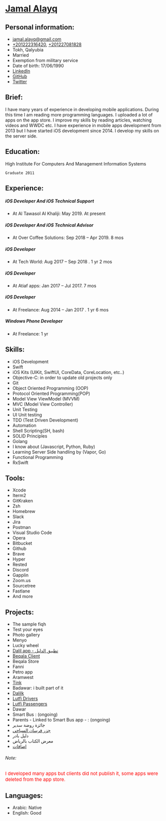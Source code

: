 # [Jamal Alayq](https://www.facebook.com/G.A.al3yk)

## Personal information:

- [jamal.alayq@gmail.com](mailto:jamal.alayq@gmail.com)
- [+201222316420](201222316420), [+201227081828](201227081828)
- Tokh, Qalyubia
- Married
- Exemption from military service
- Date of birth: 17/06/1990
- [LinkedIn](https://www.linkedin.com/in/gamalal3yk)
- [GitHub](https://github.com/jamalalayq)
- [Twitter](https://twitter.com/jamalelayeq)

## Brief:

I have many years of experience in developing mobile applications. During this time I am reading more programming languages. I uploaded a lot of apps on the app store. I improve my skills by reading articles, watching videos and WWDC etc. I have experience in mobile apps development from 2013 but I have started iOS development since 2014. I develop my skills on the server side.

## Education:

High Institute For Computers And Management Information Systems

    Graduate 2011

## Experience:

##### iOS Developer And iOS Technical Support

- At Al Tawasol Al Khaliji: May 2019. At present

##### iOS Developer And iOS Technical Advisor

- At Over Coffee Solutions: Sep 2018 – Apr 2019. 8 mos

##### iOS Developer

- At Tech World: Aug 2017 – Sep 2018 . 1 yr 2 mos

##### iOS Developer

- At Atiaf apps: Jan 2017 – Jul 2017. 7 mos

##### iOS Developer

- At Freelance: Aug 2014 – Jan 2017 . 1 yr 6 mos

##### Windows Phone Developer

- At Freelance: 1 yr

## Skills:

- iOS Development
- Swift
- iOS Kits (UIKit, SwiftUI, CoreData, CoreLocation, etc..)
- Objective-C: in order to update old projects only
- Git
- Object Oriented Programming (OOP)
- Protocol Oriented Programming(POP)
- Model View ViewModel (MVVM)
- MVC (Model View Controller)
- Unit Testing
- UI Unit testing
- TDD (Test Driven Development)
- Automation
- Shell Scripting(SH, bash)
- SOLID Principles
- Golang
- I know about (Javascript, Python, Ruby)
- Learning Server Side handling by (Vapor, Go)
- Functional Programming
- RxSwift

## Tools:

- Xcode
- Iterm2
- GitKraken
- Zsh
- Homebrew
- Slack
- Jira
- Postman
- Visual Studio Code
- Opera
- Bitbucket
- Github
- Brave
- Hyper
- Rested
- Discord
- Gapplin
- Zoom.us
- Sourcetree
- Fastlane
- And more

## Projects:

- The sample fiqh
- Test your eyes
- Photo gallery
- Menyo
- Lucky wheel
- [Dalil app - تطبيق الدليل](https://itunes.apple.com/us/app/id1359166689?ls=1&mt=8)
- [Beqala Client](http://itunes.apple.com/us/app/id1235062759?mt=8)
- Beqala Store
- Fanni
- Petro app
- Aramwest
- [Tink](https://itunes.apple.com/us/app/id1439013266)
- Badawar: i built part of it
- [Dalilk](https://itunes.apple.com/us/app/id1359166689)
- [Lutfi Drivers](https://apps.apple.com/us/app/lutfi-captain/id1341641442)
- [Lutfi Passengers](https://apps.apple.com/us/app/id1341643273)
- Dawar
- Smart Bus : (ongoing)
- Parents - Linked to Smart Bus app - : (ongoing)
- جائزة روضة سدير
- [جزر فرسان السياحي](http://itunes.apple.com/us/app/id1212785213?mt=8)
- دليل بادر
- معرض الكتاب بالرياض
- [اضافات](https://itunes.apple.com/us/app/%D8%A7%D8%B6%D8%A7%D9%81%D8%A7%D8%AA/id1192966536?mt=8)

###### Note:

<span style="color:red; font-size:15px">I developed many apps but clients did not publish it, some apps were deleted from the app store.</span>

## Languages:

- Arabic: <span style="font-size:14px">Native</span>
- English: <span style="font-size:14px">Good</span>
